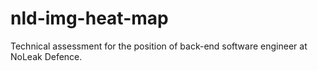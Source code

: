# nld-img-heat-map
Technical assessment for the position of back-end software engineer at NoLeak Defence.
